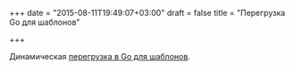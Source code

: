 +++
date = "2015-08-11T19:49:07+03:00"
draft = false
title = "Перегрузка Go для шаблонов"

+++

<p>Динамическая <a href="http://www.ericlagergren.com/blog/dynamic-template-reloading-go/">перегрузка в Go для шаблонов</a>.</p>

